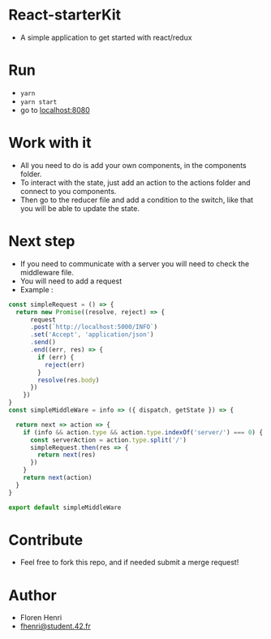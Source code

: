 # React-starterKit
* A simple application to get started with react/redux

# Run
* ```yarn```
* ```yarn start```
* go to [localhost:8080](http://localhost:8080/)

# Work with it

* All you need to do is add your own components, in the components folder.
* To interact with the state, just add an action to the actions folder and connect to you components.
* Then go to the reducer file and add a condition to the switch, like that you will be able to update the state.

# Next step

* If you need to communicate with a server you will need to check the middleware file.
* You will need to add a request
* Example :

```javascript
const simpleRequest = () => {
  return new Promise((resolve, reject) => {
      request
      .post(`http://localhost:5000/INFO`)
      .set('Accept', 'application/json')
      .send()
      .end((err, res) => {
        if (err) {
          reject(err)
        }
        resolve(res.body)
      })
    })
}
const simpleMiddleWare = info => ({ dispatch, getState }) => {

  return next => action => {
    if (info && action.type && action.type.indexOf('server/') === 0) {
      const serverAction = action.type.split('/')
      simpleRequest.then(res => {
        return next(res)
      })
    }
    return next(action)
  }
}

export default simpleMiddleWare
```

# Contribute

* Feel free to fork this repo, and if needed submit a merge request!

# Author

* Floren Henri
* fhenri@student.42.fr
